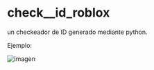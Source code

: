 # check__id_roblox
un checkeador de ID generado mediante python.

Ejemplo:

![imagen](https://github.com/vixho69/check_id_roblox/assets/133933012/1ce89215-cddb-4354-a2d6-cfab72c03b21)
